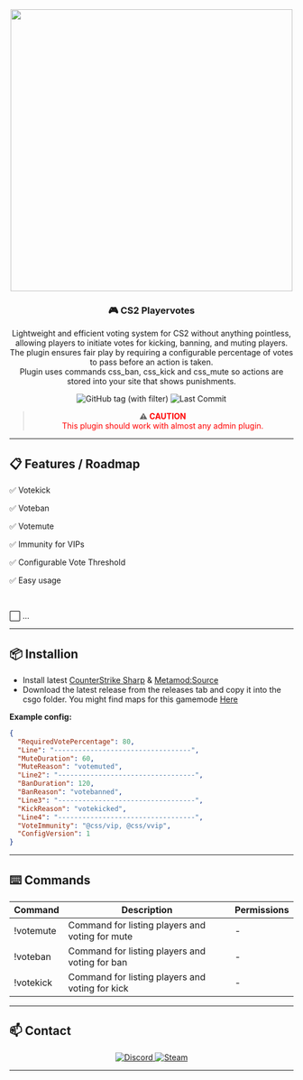<div align="center">
  <img src="https://i.ibb.co/qQRyk5T/CS2-Playervotes2.png" width="500"/>
  <h3>🎮 CS2 Playervotes</h3>
  <p>Lightweight and efficient voting system for CS2 without anything pointless, allowing players to initiate votes for kicking, banning, and muting players. 
  <br>The plugin ensures fair play by requiring a configurable percentage of votes to pass before an action is taken.
  <br>Plugin uses commands css_ban, css_kick and css_mute so actions are stored into your site that shows punishments.</p>
</div>
<div align="center">
  <img src="https://img.shields.io/github/v/tag/asapverneri/CS2-Playervotes?style=for-the-badge&label=Version" alt="GitHub tag (with filter)" />
  <img src="https://img.shields.io/github/last-commit/asapverneri/CS2-Playervotes?style=for-the-badge" alt="Last Commit" />
  <blockquote>
    <strong>⚠️ <span style="color:red;">CAUTION</span></strong>  
    <br><span style="color:red;">This plugin should work with almost any admin plugin.</span>
  </blockquote>
</div>

---

## 📋 Features / Roadmap

<p>✅ Votekick</p>
<p>✅ Voteban</p>
<p>✅ Votemute</p>
<p>✅ Immunity for VIPs</p>
<p>✅ Configurable Vote Threshold</p>
<p>✅ Easy usage</p>
<br>
<p>⬜ ...</p>

---

## 📦 Installion

- Install latest [CounterStrike Sharp](https://github.com/roflmuffin/CounterStrikeSharp) & [Metamod:Source](https://www.sourcemm.net/downloads.php/?branch=master)
- Download the latest release from the releases tab and copy it into the csgo folder.
You might find maps for this gamemode [Here](https://steamcommunity.com/workshop/browse/?appid=730&searchtext=scout&childpublishedfileid=0&browsesort=textsearch&section=)

**Example config:**
```json
{
  "RequiredVotePercentage": 80,
  "Line": "----------------------------------",
  "MuteDuration": 60,
  "MuteReason": "votemuted",
  "Line2": "----------------------------------",
  "BanDuration": 120,
  "BanReason": "votebanned",
  "Line3": "----------------------------------",
  "KickReason": "votekicked",
  "Line4": "----------------------------------",
  "VoteImmunity": "@css/vip, @css/vvip",
  "ConfigVersion": 1
}
```

---

## ⌨️ Commands
| Command         | Description                                                          | Permissions |
|-----------------|----------------------------------------------------------------------|-------------|
| !votemute       | Command for listing players and voting for mute                      | -           |
| !voteban        | Command for listing players and voting for ban                       | -           |
| !votekick       | Command for listing players and voting for kick                      | -           |

---

## 📫 Contact

<div align="center">
  <a href="https://discordapp.com/users/367644530121637888">
    <img src="https://img.shields.io/badge/Discord-7289DA?style=for-the-badge&logo=discord&logoColor=white" alt="Discord" />
  </a>
  <a href="https://steamcommunity.com/id/vvernerii/">
    <img src="https://img.shields.io/badge/Steam-000000?style=for-the-badge&logo=steam&logoColor=white" alt="Steam" />
  </a>
</div>

---
